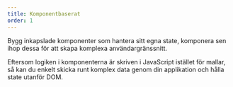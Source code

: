 ```yaml
---
title: Komponentbaserat
order: 1
---
```


Bygg inkapslade komponenter som hantera sitt egna state, komponera sen ihop dessa för att skapa komplexa användargränssnitt.

Eftersom logiken i komponenterna är skriven i JavaScript istället för mallar, så kan du enkelt skicka runt komplex data genom din applikation och hålla state utanför DOM.
